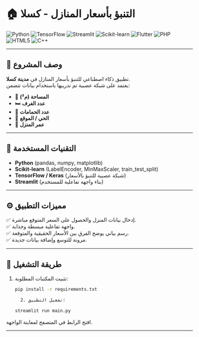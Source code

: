 # 🏠 التنبؤ بأسعار المنازل - كسلا  

![Python](https://img.shields.io/badge/Python-3776AB?logo=python&logoColor=white)
![TensorFlow](https://img.shields.io/badge/TensorFlow-FF6F00?logo=tensorflow&logoColor=white)
![Streamlit](https://img.shields.io/badge/Streamlit-FF4B4B?logo=streamlit&logoColor=white)
![Scikit-learn](https://img.shields.io/badge/Scikit--learn-F7931E?logo=scikitlearn&logoColor=white)
![Flutter](https://img.shields.io/badge/Flutter-02569B?logo=flutter&logoColor=white)
![PHP](https://img.shields.io/badge/PHP-777BB4?logo=php&logoColor=white)
![HTML5](https://img.shields.io/badge/HTML5-E34F26?logo=html5&logoColor=white)
![C++](https://img.shields.io/badge/C++-00599C?logo=cplusplus&logoColor=white)

---

## 📌 وصف المشروع  
تطبيق ذكاء اصطناعي للتنبؤ بأسعار المنازل في **مدينة كسلا**.  
يعتمد على شبكة عصبية تم تدريبها باستخدام بيانات تتضمن:  

- 📏 **المساحة (م²)**  
- 🛏 **عدد الغرف**  
- 🚿 **عدد الحمامات**  
- 📍 **الحي / الموقع**  
- 📅 **عمر المنزل**  

---

## 🔧 التقنيات المستخدمة
- **Python** (pandas, numpy, matplotlib)  
- **Scikit-learn** (LabelEncoder, MinMaxScaler, train_test_split)  
- **TensorFlow / Keras** (شبكة عصبية للتنبؤ بالأسعار)  
- **Streamlit** (بناء واجهة تفاعلية للمستخدم)  

---

## ⚙️ مميزات التطبيق
✅ إدخال بيانات المنزل والحصول على السعر المتوقع مباشرة.  
✅ واجهة تفاعلية مبسطة وجذابة.  
✅ رسم بياني يوضح الفرق بين الأسعار الحقيقية والمتوقعة.  
✅ مرونة للتوسع وإضافة بيانات جديدة.  

---

## 🚀 طريقة التشغيل
1. تثبيت المكتبات المطلوبة:
   ```bash
   pip install -r requirements.txt
   
     2. تشغيل التطبيق:
   
   streamlit run main.py
   
افتح الرابط في المتصفح لمعاينة الواجهة.


---



